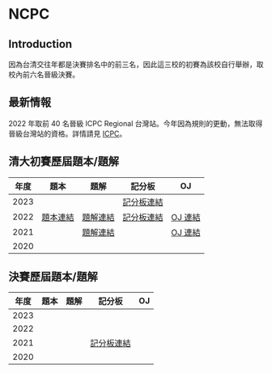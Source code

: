 # NCPC

## Introduction

因為台清交往年都是決賽排名中的前三名，因此這三校的初賽為該校自行舉辦，取校內前六名晉級決賽。

## 最新情報

2022 年取前 40 名晉級 ICPC Regional 台灣站。今年因為規則的更動，無法取得晉級台灣站的資格。詳情請見 [ICPC](icpc.md)。

## 清大初賽歷屆題本/題解

| 年度 | 題本 | 題解 | 記分板 | OJ |
| :---: | --- | --- | --- | --- |
| 2023 | | | [記分板連結](https://media.discordapp.net/attachments/894225772997386251/1152929012813922474/A2E27DE9-0D3A-47F6-9CFA-8828B4EDEAEC.jpg?width=943&height=663) | |
| 2022 | [題本連結](https://drive.google.com/file/d/1UqtLTLxI16I2fuTF4bv4pdcLh0ixmlnd/view) | [題解連結](https://hackmd.io/@redleaf23477/nthu-ncpc-pre-2022) | [記分板連結](https://hackmd.io/@redleaf23477/nthu-ncpc-pre-2022#Final-Scoreboard) | [OJ 連結](http://140.114.77.113/problem?tag=2022-ncpc-pre&page=1&limit=10) |
| 2021 | | [題解連結](https://hackmd.io/@Sylveon/NTHU-NCPCPRE-2021?fbclid=IwAR0W2625MHJvWWtsuaR7CeT57oNMOhZ6azSyw2pvprX5Bm2OcmN3F-UCySs) | | [OJ 連結](http://140.114.77.113/problem?tag=2021-ncpc-pre&page=1&limit=10) |
| 2020 | | | |

## 決賽歷屆題本/題解

| 年度 | 題本 | 題解 | 記分板 | OJ |
| :---: | --- | --- | --- | --- |
| 2023 | | | |
| 2022 | | | | |
| 2021 | | | [記分板連結](https://www2.nsysu.edu.tw/NCPC_scoreboard/NCPC2021_scoreboard.php) | |
| 2020 | | | |
